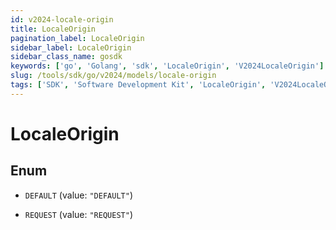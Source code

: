 ```yaml
---
id: v2024-locale-origin
title: LocaleOrigin
pagination_label: LocaleOrigin
sidebar_label: LocaleOrigin
sidebar_class_name: gosdk
keywords: ['go', 'Golang', 'sdk', 'LocaleOrigin', 'V2024LocaleOrigin'] 
slug: /tools/sdk/go/v2024/models/locale-origin
tags: ['SDK', 'Software Development Kit', 'LocaleOrigin', 'V2024LocaleOrigin']
---
```


# LocaleOrigin

## Enum


* `DEFAULT` (value: `"DEFAULT"`)

* `REQUEST` (value: `"REQUEST"`)


